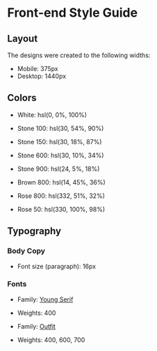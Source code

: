 # Front-end Style Guide

## Layout

The designs were created to the following widths:

- Mobile: 375px
- Desktop: 1440px


## Colors

- White: hsl(0, 0%, 100%)

- Stone 100: hsl(30, 54%, 90%)
- Stone 150: hsl(30, 18%, 87%)
- Stone 600: hsl(30, 10%, 34%)
- Stone 900: hsl(24, 5%, 18%)

- Brown 800: hsl(14, 45%, 36%)

- Rose 800: hsl(332, 51%, 32%)
- Rose 50: hsl(330, 100%, 98%)

## Typography

### Body Copy

- Font size (paragraph): 16px

### Fonts

- Family: [Young Serif](https://fonts.google.com/specimen/Young+Serif)
- Weights: 400

- Family: [Outfit](https://fonts.google.com/specimen/Outfit)
- Weights: 400, 600, 700
